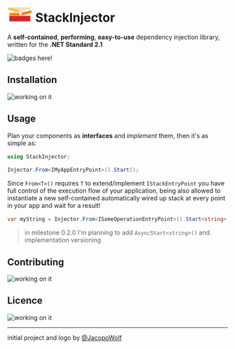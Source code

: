 <h1> 
    <img src="logo/StackInjector_logo_notext.svg" height="35px" /> 
    StackInjector
</h1>
 

A **self-contained**, **performing**, **easy-to-use** dependency injection library, written for the **.NET Standard 2.1**

![badges here!](https://img.shields.io/badge/badges-here-yellow)

## Installation

![working on it](https://img.shields.io/badge/status-in_progress-orange)

## Usage

Plan your components as **interfaces** and *implement* them, then it's as simple as:
```cs
using StackInjector;
```

```cs
Injector.From<IMyAppEntryPoint>().Start();
```

Since `From<T>()` requires `T` to extend/implement `IStackEntryPoint` you have full control of the execution flow of your application, being also allowed to instantiate a new self-contained automatically wired up stack at every point in your app and wait for a result! 

```cs
var myString = Injector.From<ISomeOperationEntryPoint>().Start<string>();
```

> in milestone 0.2.0 I'm planning to add `AsyncStart<string>()` and implementation versioning


## Contributing

![working on it](https://img.shields.io/badge/status-in_progress-orange)

## Licence

![working on it](https://img.shields.io/badge/status-in_progress-orange)

---
initial project and logo by [@JacopoWolf](https://github.com/JacopoWolf)